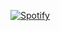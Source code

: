 [![Spotify](https://nowplayingjoelee.vercel.app/api/spotify-playing)](https://open.spotify.com/user/codestackr)

